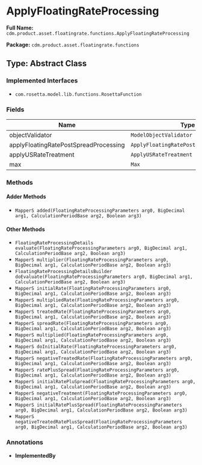 # ApplyFloatingRateProcessing

**Full Name:** `cdm.product.asset.floatingrate.functions.ApplyFloatingRateProcessing`

**Package:** `cdm.product.asset.floatingrate.functions`

## Type: Abstract Class

### Implemented Interfaces

- `com.rosetta.model.lib.functions.RosettaFunction`

### Fields

| Name | Type | Description |
|------|------|-------------|
| objectValidator | `ModelObjectValidator` |  |
| applyFloatingRatePostSpreadProcessing | `ApplyFloatingRatePostSpreadProcessing` |  |
| applyUSRateTreatment | `ApplyUSRateTreatment` |  |
| max | `Max` |  |

### Methods

#### Adder Methods

- `MapperS added(FloatingRateProcessingParameters arg0, BigDecimal arg1, CalculationPeriodBase arg2, Boolean arg3)`

#### Other Methods

- `FloatingRateProcessingDetails evaluate(FloatingRateProcessingParameters arg0, BigDecimal arg1, CalculationPeriodBase arg2, Boolean arg3)`
- `MapperS multiplier(FloatingRateProcessingParameters arg0, BigDecimal arg1, CalculationPeriodBase arg2, Boolean arg3)`
- `FloatingRateProcessingDetailsBuilder doEvaluate(FloatingRateProcessingParameters arg0, BigDecimal arg1, CalculationPeriodBase arg2, Boolean arg3)`
- `MapperS initialRate(FloatingRateProcessingParameters arg0, BigDecimal arg1, CalculationPeriodBase arg2, Boolean arg3)`
- `MapperS multipliedRate(FloatingRateProcessingParameters arg0, BigDecimal arg1, CalculationPeriodBase arg2, Boolean arg3)`
- `MapperS treatedRate(FloatingRateProcessingParameters arg0, BigDecimal arg1, CalculationPeriodBase arg2, Boolean arg3)`
- `MapperS spreadRate(FloatingRateProcessingParameters arg0, BigDecimal arg1, CalculationPeriodBase arg2, Boolean arg3)`
- `MapperS multiplied(FloatingRateProcessingParameters arg0, BigDecimal arg1, CalculationPeriodBase arg2, Boolean arg3)`
- `MapperS doInitialRate(FloatingRateProcessingParameters arg0, BigDecimal arg1, CalculationPeriodBase arg2, Boolean arg3)`
- `MapperS negativeTreatedRate(FloatingRateProcessingParameters arg0, BigDecimal arg1, CalculationPeriodBase arg2, Boolean arg3)`
- `MapperS ratePlusSpread(FloatingRateProcessingParameters arg0, BigDecimal arg1, CalculationPeriodBase arg2, Boolean arg3)`
- `MapperS initialRatePluSpread(FloatingRateProcessingParameters arg0, BigDecimal arg1, CalculationPeriodBase arg2, Boolean arg3)`
- `MapperS negativeTreatment(FloatingRateProcessingParameters arg0, BigDecimal arg1, CalculationPeriodBase arg2, Boolean arg3)`
- `MapperS initialRatePlusSpread(FloatingRateProcessingParameters arg0, BigDecimal arg1, CalculationPeriodBase arg2, Boolean arg3)`
- `MapperS negativeTreatedRatePlusSpread(FloatingRateProcessingParameters arg0, BigDecimal arg1, CalculationPeriodBase arg2, Boolean arg3)`

### Annotations

- **ImplementedBy**

